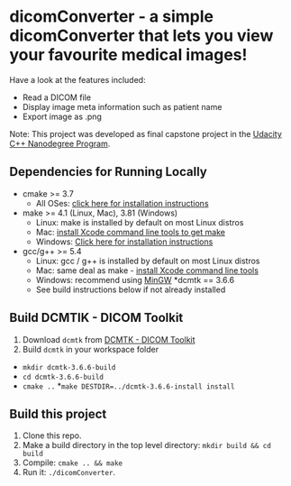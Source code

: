 # dicomConverter - a simple dicomConverter that lets you view your favourite medical images! 
Have a look at the features included:
* Read a DICOM file 
* Display image meta information such as patient name
* Export image as .png

Note: This project was developed as final capstone project in the [Udacity C++ Nanodegree Program](https://www.udacity.com/course/c-plus-plus-nanodegree--nd213).


## Dependencies for Running Locally

* cmake >= 3.7
  * All OSes: [click here for installation instructions](https://cmake.org/install/)
* make >= 4.1 (Linux, Mac), 3.81 (Windows)
  * Linux: make is installed by default on most Linux distros
  * Mac: [install Xcode command line tools to get make](https://developer.apple.com/xcode/features/)
  * Windows: [Click here for installation instructions](http://gnuwin32.sourceforge.net/packages/make.htm)
* gcc/g++ >= 5.4
  * Linux: gcc / g++ is installed by default on most Linux distros
  * Mac: same deal as make - [install Xcode command line tools](https://developer.apple.com/xcode/features/)
  * Windows: recommend using [MinGW](http://www.mingw.org/)
*dcmtk == 3.6.6
  * See build instructions below if not already installed

## Build DCMTIK - DICOM Toolkit 
1. Download `dcmtk` from  [DCMTK - DICOM Toolkit](https://dicom.offis.de/dcmtk.php.en)
2. Build `dcmtk` in your workspace folder 
* `mkdir dcmtk-3.6.6-build`
* `cd dcmtk-3.6.6-build`
* `cmake ..`
*`make DESTDIR=../dcmtk-3.6.6-install install`

## Build this project
1. Clone this repo.
2. Make a build directory in the top level directory: `mkdir build && cd build`
3. Compile: `cmake .. && make`
4. Run it: `./dicomConverter`.


